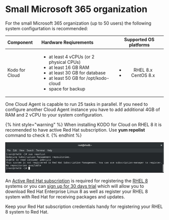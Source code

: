 # Small Microsoft  365 organization

For the small Microsoft 365 organization \(up to 50 users\) the following system configurtation is recommended:

<table>
  <thead>
    <tr>
      <th style="text-align:left">Component</th>
      <th style="text-align:left">Hardware Reqiurements</th>
      <th style="text-align:center">Supported OS platforms</th>
    </tr>
  </thead>
  <tbody>
    <tr>
      <td style="text-align:left">Kodo for Cloud</td>
      <td style="text-align:left">
        <ul>
          <li>at least 4 vCPUs (or 2 physical CPUs)</li>
          <li>at least 16 GB RAM</li>
          <li>at least 30 GB for database</li>
          <li>at least 50 GB for /opt/kodo-cloud</li>
          <li>space for backup</li>
        </ul>
      </td>
      <td style="text-align:center">
        <p></p>
        <ul>
          <li>RHEL 8.x</li>
          <li>CentOS 8.x</li>
        </ul>
      </td>
    </tr>
  </tbody>
</table>

One Cloud Agent is capable to run 25 tasks in parallel. If you need to configure another Cloud Agent instance you have to add additional 4GB of RAM and 2 vCPU to your system configuration.

{% hint style="warning" %}
When installing KODO for Cloud on RHEL 8 it is recomended to have active Red Hat subscription. Use **yum repolist** command to check it.
{% endhint %}

![](../../.gitbook/assets/kodo-cloud-planning-sizing01.jpg)

An [Active Red Hat subscription](https://access.redhat.com/management/products) is required for registering the [RHEL 8](https://www.itzgeek.com/tag/rhel-8) systems or you can [sign up for 30 days trial](https://www.redhat.com/en/technologies/linux-platforms/enterprise-linux) which will allow you to download Red Hat Enterprise Linux 8 as well as register your RHEL 8 system with Red Hat for receiving packages and updates.

Keep your Red Hat subscription credentials handy for registering your RHEL 8 system to Red Hat.

